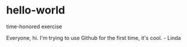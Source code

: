 # hello-world
time-honored exercise

Everyone, hi. I'm trying to use Github for the first time, it's cool. - Linda
